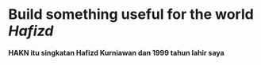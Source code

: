 # Build something useful for the world <i>Hafizd</i>
<strong>HAKN itu singkatan Hafizd Kurniawan dan 1999 tahun lahir saya</strong>


